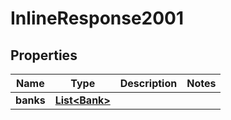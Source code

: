 

# InlineResponse2001


## Properties

Name | Type | Description | Notes
------------ | ------------- | ------------- | -------------
**banks** | [**List&lt;Bank&gt;**](Bank.md) |  | 



